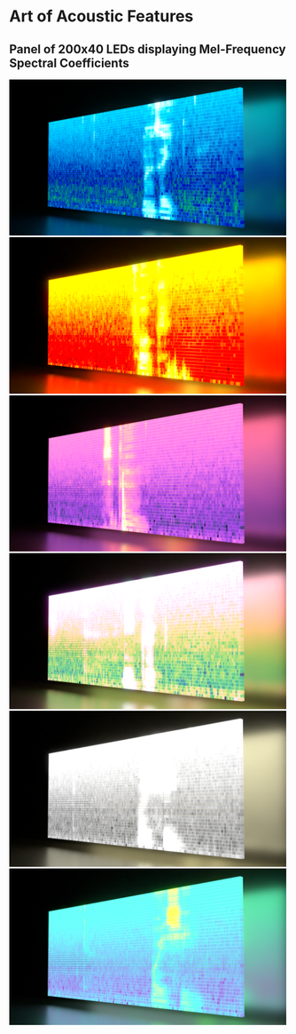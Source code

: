 # Art of Acoustic Features

## Panel of 200x40 LEDs displaying Mel-Frequency Spectral Coefficients

<img src="MFSCs/art1.png" width=500>

<img src="MFSCs/art2.png" width=500>

<img src="MFSCs/art3.png" width=500>

<img src="MFSCs/art4.png" width=500>

<img src="MFSCs/art5.png" width=500>

<img src="MFSCs/art6.png" width=500>
